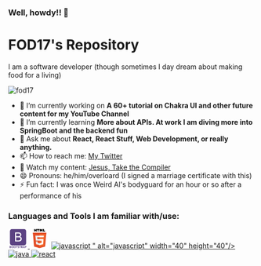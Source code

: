 ### Well, howdy!! 👋

# FOD17's Repository
I am a software developer (though sometimes I day dream about making food for a living)
<p align="left"> <img src="https://komarev.com/ghpvc/?username=fod17&label=Profile%20views&color=0e75b6&style=flat" alt="fod17" /> </p>



- 🔭 I’m currently working on **A 60+ tutorial on Chakra UI and other future content for my YouTube Channel**
- 🌱 I’m currently learning **More about APIs. At work I am diving more into SpringBoot and the backend fun**
- 💬 Ask me about **React, React Stuff, Web Development, or really anything.**
- 📫 How to reach me: [My Twitter](https://twitter.com/Therealmarkw1) 
- :small_red_triangle_down: Watch my content: [Jesus, Take the Compiler](https://www.youtube.com/channel/UC9jtlMFkc_63Qor1jfgGT1g)
- 😄 Pronouns: he/him/overloard (I signed a marriage certificate with this)
- ⚡ Fun fact: I was once Weird Al's bodyguard for an hour or so after a performance of his

<h3 align="left">Languages and Tools I am familiar with/use:</h3>
<p align="left"  background-color="#f0f6fc">
 <a href="https://getbootstrap.com" target="_blank"> <img src="https://raw.githubusercontent.com/devicons/devicon/master/icons/bootstrap/bootstrap-plain-wordmark.svg" alt="bootstrap" width="40" height="40"/> </a>
  <a href="https://developer.mozilla.org/en-US/" target="_blank"> <img src="https://raw.githubusercontent.com/devicons/devicon/master/icons/html5/html5-original-wordmark.svg" alt="html5" width="40" height="40"/></a>
  <a href="https://developer.mozilla.org/en-US/" target="_blank"> <img src="htt <img src="https://ultimatecourses.com/assets/category/javascript-58bb09245e2abeaf56f7db48e86fa4454c2f316a4c6c71aadaa2bdf3b206ab95.svg" alt="javascript" width="40" height="40"/> " alt="javascript" width="40" height="40"/>  </a>
    <a href="https://www.java.com/en/" target="_blank"> <img src="https://www.vectorlogo.zone/logos/java/java-ar21.svg" alt="java" width="40" height="40"/> </a>
   <a href="https://https://reactjs.org/" target="_blank"> <img src="https://www.vectorlogo.zone/logos/reactjs/reactjs-icon.svg" alt="react" width="40" height="40"/> </a>
  
</p>

